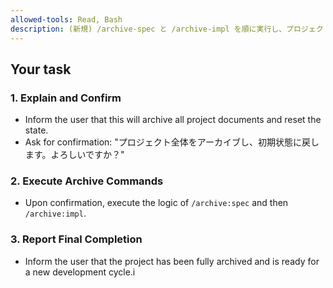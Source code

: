 ```yaml
---
allowed-tools: Read, Bash
description: (新規) /archive-spec と /archive-impl を順に実行し、プロジェクトを初期状態にします。
---
```


## Your task

### 1. Explain and Confirm
- Inform the user that this will archive all project documents and reset the state.
- Ask for confirmation: "プロジェクト全体をアーカイブし、初期状態に戻します。よろしいですか？"

### 2. Execute Archive Commands
- Upon confirmation, execute the logic of `/archive:spec` and then `/archive:impl`.

### 3. Report Final Completion
- Inform the user that the project has been fully archived and is ready for a new development cycle.i